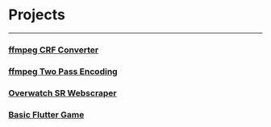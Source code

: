 # Projects
--------------------------
### [ffmpeg CRF Converter](https://github.com/nick-mynatt/nick-mynatt.github.io/tree/master/ffmpeg%20CRF%20Converter)

### [ffmpeg Two Pass Encoding](https://github.com/nick-mynatt/nick-mynatt.github.io/tree/master/ffmpeg%20Two%20Pass%20Encoding)

### [Overwatch SR Webscraper](https://github.com/nick-mynatt/nick-mynatt.github.io/tree/master/Overwatch%20SR%20Webscraper)

### [Basic Flutter Game](https://github.com/nick-mynatt/nick-mynatt.github.io/tree/master/Basic%20Flutter%20Game)
